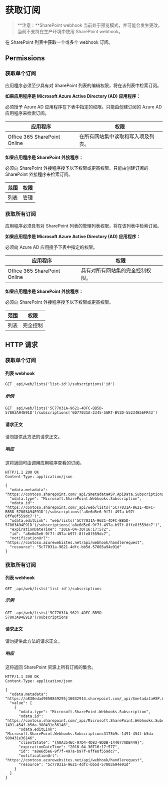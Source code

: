 # <a name="get-subscriptions"></a>获取订阅

>**注意：**SharePoint webhook 当前处于预览模式，并可能会发生更改。当前不支持在生产环境中使用 SharePoint webhook。

在 SharePoint 列表中获取一个或多个 webhook 订阅。

## <a name="permissions"></a>Permissions

### <a name="get-a-single-subscription"></a>获取单个订阅

应用程序必须至少具有对 SharePoint 列表的编辑权限，将在该列表中检索订阅。

**如果应用程序是 Microsoft Azure Active Directory (AD) 应用程序：**

必须授予 Azure AD 应用程序在下表中指定的权限。只能由创建订阅的 Azure AD 应用程序来检索订阅。 

应用程序 | 权限 
------------|------------
Office 365 SharePoint Online|在所有网站集中读取和写入项及列表。

**如果应用程序是 SharePoint 外接程序：**

必须向 SharePoint 外接程序授予以下权限或更高权限。只能由创建订阅的 SharePoint 外接程序来检索订阅。 

范围 | 权限 
------|------------
列表|管理

### <a name="get-all-subscriptions"></a>获取所有订阅

应用程序必须具有对 SharePoint 列表的管理列表权限，将在该列表中检索订阅。

**如果应用程序是 Microsoft Azure Active Directory (AD) 应用程序：**

必须向 Azure AD 应用授予下表中指定的权限。 

应用程序 | 权限 
------------|------------
Office 365 SharePoint Online|具有对所有网站集的完全控制权限。

**如果应用程序是 SharePoint 外接程序：**

必须向 SharePoint 外接程序授予以下权限或更高权限。 

范围 | 权限 
------|------------
列表|完全控制

## <a name="http-request"></a>HTTP 请求

### <a name="get-a-single-subscription"></a>获取单个订阅

#### <a name="list-webhook"></a>列表 webhook
```
GET _api/web/lists('list-id')/subscriptions('id')
```

##### <a name="example"></a>示例

```http
GET _api/web/lists('5C77031A-9621-4DFC-BB5D-57803A94E91D')/subscriptions('6D77031A-2345-5GRT-BV3D-55234B56FR43')
```

#### <a name="request-body"></a>请求正文

请勿提供此方法的请求正文。

##### <a name="response"></a>响应

这将返回可由调用应用程序查看的订阅。

```http
HTTP/1.1 200 OK
Content-Type: application/json

{
  "odata.metadata": "https://contoso.sharepoint.com/_api/$metadata#SP.ApiData.Subscriptions/@Element",
  "odata.type": "Microsoft.SharePoint.Webhooks.Subscription",
  "odata.id": "https://contoso.sharepoint.com/_api/web/lists('5C77031A-9621-4DFC-BB5D-57803A94E91D')/subscriptions('a8e6d5e6-9f7f-497a-b97f-8ffe8f559dc7')",
  "odata.editLink": "web/lists('5C77031A-9621-4DFC-BB5D-57803A94E91D')/subscriptions('a8e6d5e6-9f7f-497a-b97f-8ffe8f559dc7')",
  "expirationDateTime": "2016-04-30T16:17:57Z",
  "id": "a8e6d5e6-9f7f-497a-b97f-8ffe8f559dc7",
  "notificationUrl": "https://contoso.azurewebistes.net/api/webhook/handlerequest",
  "resource": "5c77031a-9621-4dfc-bb5d-57803a94e91d"
}
```

### <a name="get-all-subscriptions"></a>获取所有订阅

#### <a name="list-webhook"></a>列表 webhook
```
GET _api/web/lists('list-id')/subscriptions
```

##### <a name="example"></a>示例

```http
GET _api/web/lists('5C77031A-9621-4DFC-BB5D-57803A94E91D')/subscriptions
```

#### <a name="request-body"></a>请求正文

请勿提供此方法的请求正文。

##### <a name="response"></a>响应

这将返回 SharePoint 资源上所有订阅的集合。 

```http
HTTP/1.1 200 OK
Content-Type: application/json

{
  "odata.metadata": "https://a830edad9050849295j16032914.sharepoint.com/_api/$metadata#SP.ApiData.Subscriptions",
  "value": [
    {
      "odata.type": "Microsoft.SharePoint.Webhooks.Subscription",
      "odata.id": "https://contoso.sharepoint.com/_api/Microsoft.SharePoint.Webhooks.Subscriptionc3175b9c-1491-454f-b5da-980431e36146",
      "odata.editLink": "Microsoft.SharePoint.Webhooks.Subscriptionc3175b9c-1491-454f-b5da-980431e36146",
      "clientState": "{A0A354EC-97D4-4D83-9DDB-144077ADB449}",
      "expirationDateTime": "2016-04-30T16:17:57Z",
      "id": "a8e6d5e6-9f7f-497a-b97f-8ffe8f559dc7",
      "notificationUrl": "https://contoso.azurewebsites.net/api/webhook/handlerequest",
      "resource": "5c77031a-9621-4dfc-bb5d-57803a94e91d"
    }
  ]
}
```
